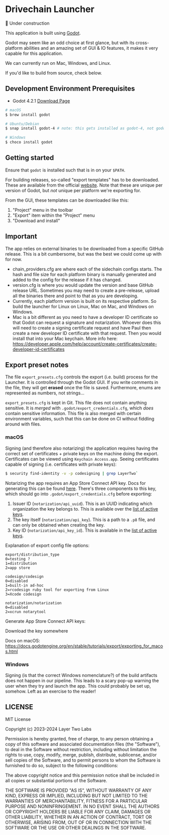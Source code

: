 # Drivechain Launcher

🚧 Under construction

This application is built using [Godot](https://github.com/godotengine/godot).

Godot may seem like an odd choice at first glance, but with its cross-platform
abilities and an amazing set of GUI & IO features, it makes it very capable for
this application.

We can currently run on Mac, Windows, and Linux.

If you'd like to build from source, check below.

## Development Environment Prerequisites

- Godot 4.2.1 [Download Page](https://godotengine.org/download)

```bash
# macOS
$ brew install godot

# Ubuntu/Debian
$ snap install godot-4 # note: this gets installed as godot-4, not godot

# Windows
$ choco install godot
```

## Getting started

Ensure that `godot` is installed such that is in on your `$PATH`.

For building releases, so-called "export templates" has to be downloaded. These
are available from the official
[website](https://github.com/godotengine/godot/releases/download/4.2.1-stable/Godot_v4.2.1-stable_export_templates.tpz).
Note that these are unique per version of Godot, but _not_ unique per platform
we're exporting for.

From the GUI, these templates can be downloaded like this:

1. "Project" menu in the toolbar
2. "Export" item within the "Project" menu
3. "Download and install"

## Important

The app relies on external binaries to be downloaded from a specific GitHub
release. This is a bit cumbersome, but was the best we could come up with for
now.

- chain_providers.cfg are where each of the sidechain configs starts. The hash
  and file size for each platform binary is manually generated and added to the
  config for the release if it has changed.
- version.cfg is where you would update the version and base GitHub release URL.
  Sometimes you may need to create a pre-release, upload all the binaries there
  and point to that as you are developing.
- Currently, each platform version is built on its respective platform. So build
  the launcher for Linux on Linux, Mac on Mac, and Windows on Windows.
- Mac is a bit different as you need to have a developer ID certificate so that
  Godot can request a signature and notarization. Whoever does this will need to
  create a signing certificate request and have Paul then create a new developer
  ID certificate with that request. Then you would install that into your Mac
  keychain. More info here:
  https://developer.apple.com/help/account/create-certificates/create-developer-id-certificates

## Export preset notes

The file `export_presets.cfg` controls the export (i.e. build) process for the
Launcher. It is controlled through the Godot GUI. If you write comments in the
file, they will get **erased** once the file is saved. Furthermore, enums are
represented as numbers, not strings...

`export_presets.cfg` is kept in Git. This file does not contain anything
sensitive. It is _merged_ with `.godot/export_credentials.cfg`, which _does_
contain sensitive information. This file is also merged with certain environment
variables, such that this can be done on CI without fiddling around with files.

### macOS

Signing (and therefore also notarizing) the application requires having the
correct set of certificates + private keys on the machine doing the export.
Certificates can be viewed using `Keychain Access.app`. Seeing certificates
capable of signing (i.e. certificates with private keys):

```bash
$ security find-identity -v -p codesigning | grep LayerTwo`
```

Notarizing the app requires an App Store Connect API key. Docs for generating
this can be found
[here](https://developer.apple.com/documentation/appstoreconnectapi/creating_api_keys_for_app_store_connect_api).
There's three components to this key, which should go into
`.godot/export_credentials.cfg` before exporting:

1. Issuer ID (`notarization/api_uuid`). This is an UUID indicating which
   organization the key belongs to. This is available over the
   [list of active keys](https://appstoreconnect.apple.com/access/integrations/api).
2. The key itself (`notarization/api_key`). This is a path to a `.p8` file, and
   can only be obtained when creating the key.
3. Key ID (`notarization/api_key_id`). This is available in the
   [list of active keys](https://appstoreconnect.apple.com/access/integrations/api).

Explanation of export config file options:

```
export/distribution_type
0=testing ?
1=distribution
2=app store

codesign/codesign
0=disabled
1=built-in ad-hoc
2=rcodesign ruby tool for exporting from Linux
3=Xcode codesign

notarization/notarization
0=disabled
2=xcrun notarytool
```

Generate App Store Connect API keys:

Download the key somewhere

Docs on macOS:
https://docs.godotengine.org/en/stable/tutorials/export/exporting_for_macos.html

### Windows

Signing (is that the correct Windows nomenclature?) of the build artifacts does
not happen in our pipeline. This leads to a scary pop-up warning the user when
they try and launch the app. This could probably be set up, somehow. Left as an
exercise to the reader!

## LICENSE

MIT License

Copyright (c) 2023-2024 Layer Two Labs

Permission is hereby granted, free of charge, to any person obtaining a copy of
this software and associated documentation files (the "Software"), to deal in
the Software without restriction, including without limitation the rights to
use, copy, modify, merge, publish, distribute, sublicense, and/or sell copies of
the Software, and to permit persons to whom the Software is furnished to do so,
subject to the following conditions:

The above copyright notice and this permission notice shall be included in all
copies or substantial portions of the Software.

THE SOFTWARE IS PROVIDED "AS IS", WITHOUT WARRANTY OF ANY KIND, EXPRESS OR
IMPLIED, INCLUDING BUT NOT LIMITED TO THE WARRANTIES OF MERCHANTABILITY, FITNESS
FOR A PARTICULAR PURPOSE AND NONINFRINGEMENT. IN NO EVENT SHALL THE AUTHORS OR
COPYRIGHT HOLDERS BE LIABLE FOR ANY CLAIM, DAMAGES OR OTHER LIABILITY, WHETHER
IN AN ACTION OF CONTRACT, TORT OR OTHERWISE, ARISING FROM, OUT OF OR IN
CONNECTION WITH THE SOFTWARE OR THE USE OR OTHER DEALINGS IN THE SOFTWARE.
